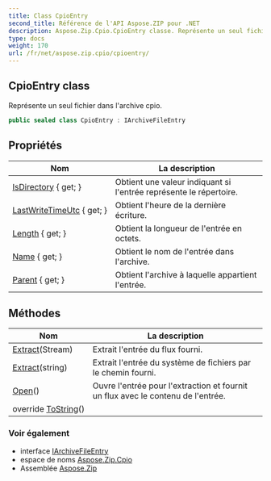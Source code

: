```yaml
---
title: Class CpioEntry
second_title: Référence de l'API Aspose.ZIP pour .NET
description: Aspose.Zip.Cpio.CpioEntry classe. Représente un seul fichier dans larchive cpio.
type: docs
weight: 170
url: /fr/net/aspose.zip.cpio/cpioentry/
---
```

## CpioEntry class

Représente un seul fichier dans l'archive cpio.

```csharp
public sealed class CpioEntry : IArchiveFileEntry
```

## Propriétés

| Nom | La description |
| --- | --- |
| [IsDirectory](../../aspose.zip.cpio/cpioentry/isdirectory/) { get; } | Obtient une valeur indiquant si l'entrée représente le répertoire. |
| [LastWriteTimeUtc](../../aspose.zip.cpio/cpioentry/lastwritetimeutc/) { get; } | Obtient l'heure de la dernière écriture. |
| [Length](../../aspose.zip.cpio/cpioentry/length/) { get; } | Obtient la longueur de l'entrée en octets. |
| [Name](../../aspose.zip.cpio/cpioentry/name/) { get; } | Obtient le nom de l'entrée dans l'archive. |
| [Parent](../../aspose.zip.cpio/cpioentry/parent/) { get; } | Obtient l'archive à laquelle appartient l'entrée. |

## Méthodes

| Nom | La description |
| --- | --- |
| [Extract](../../aspose.zip.cpio/cpioentry/extract/#extract_1)(Stream) | Extrait l'entrée du flux fourni. |
| [Extract](../../aspose.zip.cpio/cpioentry/extract/#extract)(string) | Extrait l'entrée du système de fichiers par le chemin fourni. |
| [Open](../../aspose.zip.cpio/cpioentry/open/)() | Ouvre l'entrée pour l'extraction et fournit un flux avec le contenu de l'entrée. |
| override [ToString](../../aspose.zip.cpio/cpioentry/tostring/)() |  |

### Voir également

* interface [IArchiveFileEntry](../../aspose.zip/iarchivefileentry/)
* espace de noms [Aspose.Zip.Cpio](../../aspose.zip.cpio/)
* Assemblée [Aspose.Zip](../../)


